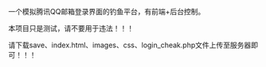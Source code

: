 一个模拟腾讯QQ邮箱登录界面的钓鱼平台，有前端+后台控制。

本项目只是测试，请不要用于违法！！！

请下载save、index.html、images、css、login_cheak.php文件上传至服务器即可！！！
